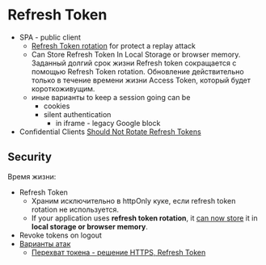 # Refresh Token

- SPA - public client
	- [Refresh Token rotation](https://stateful.com/blog/oauth-refresh-token-best-practices) for protect a replay attack
  	- Can Store Refresh Token In Local Storage or browser memory. Заданный долгий срок жизни Refresh token сокращается с помощью Refresh Token rotation. Обновление действительно только в течение времени жизни Access Token, который будет короткоживущим.
	- иные варианты to keep a session going can be
		- cookies
		- silent authentication
			- in iframe - legacy Google block
- Confidential Clients [Should Not Rotate Refresh Tokens](https://docs.duendesoftware.com/identityserver/v6/tokens/refresh/#confidential-clients-should-not-rotate-refresh-tokens)

## Security

Время жизни:

- Refresh Token
	- Храним исключительно в httpOnly куке, если refresh token rotation не используется.
	- If your application uses __refresh token rotation__, it [can now store](https://stateful.com/blog/oauth-refresh-token-best-practices) it in __local storage or browser memory__.
- Revoke tokens on logout
- [Варианты атак](https://habr.com/ru/company/alexhost/blog/536364/)
  - [Перехват токена - решение HTTPS, Refresh Token](https://cyberpolygon.com/ru/materials/security-of-json-web-tokens-jwt/)
